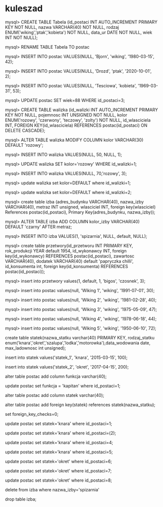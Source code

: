 # kuleszad
mysql> CREATE TABLE Tabela (id_postaci INT AUTO_INCREMENT PRIMARY KEY NOT NULL, nazwa VARCHAR(40) NOT NULL, rodzaj ENUM('wiking','ptak','kobieta') NOT NULL, data_ur DATE NOT NULL, wiek INT NOT NULL);

mysql> RENAME TABLE Tabela TO postac

mysql> INSERT INTO postac VALUES(NULL, 'Bjorn', 'wiking', '1980-03-15', 42);


mysql> INSERT INTO postac VALUES(NULL, 'Drozd', 'ptak', '2020-10-01', 2);


mysql> INSERT INTO postac VALUES(NULL, 'Tesciowa', 'kobieta', '1969-03-31', 53);


mysql> UPDATE postac SET wiek=88 WHERE id_postaci=3;


mysql> CREATE TABLE walizka (id_walizki INT AUTO_INCREMENT PRIMARY KEY NOT NULL, pojemnosc INT UNSIGNED NOT NULL, kolor ENUM('rozowy', 'czerwony', 'teczowy', 'zolty') NOT NULL, id_wlasciciela INT, FOREIGN KEY(id_wlasciciela) REFERENCES postac(id_postaci) ON DELETE CASCADE);


mysql> ALTER TABLE walizka MODIFY COLUMN kolor VARCHAR(30) DEFAULT 'rozowy';

mysql> INSERT INTO walizka VALUES(NULL, 50, NULL, 1);

mysql> UPDATE walizka SET kolor='rozowy' WHERE id_walizki=1;

mysql> INSERT INTO walizka VALUES(NULL, 70,'rozowy', 3);

mysql> update walizka set kolor=DEFAULT where  id_walizki=1;

mysql> update walizka set kolor=DEFAULT where  id_walizki=2;

mysql> create table izba (adres_budynku VARCHAR(40), nazwa_izby VARCHAR(40), metraz INT unsigned, wlasciciel INT, foreign key(wlasciciel) References postac(id_postaci), Primary Key(adres_budynku, nazwa_izby));

mysql> ALTER TABLE izba ADD COLUMN kolor_izby VARCHAR(40) DEFAULT 'czarny' AFTER metraz;

mysql> INSERT INTO izba VALUES(1, 'spizarnia', NULL, default, NULL);

mysql> create table przetwory(id_przetworu INT PRIMARY KEY, rok_produkcji YEAR default 1954, id_wykonawcy INT, foreign key(id_wykonawcy) REFERENCES postac(id_postaci), zawartosc VARCHAR(40), dodatek VARCHAR(40) default 'papryczka chilli', id_konsumenta int, foreign key(id_konsumenta) REFERENCES postac(id_postaci));

mysql> insert into przetwory values(1, default, 1, 'bigos', 'czosnek', 3);

mysql> insert into postac values(null, 'Wiking 1', 'wiking', '1991-07-01', 30);

mysql> insert into postac values(null, 'Wiking 2', 'wiking', '1981-02-28', 40);

mysql> insert into postac values(null, 'Wiking 3', 'wiking', '1975-05-09', 47);

mysql> insert into postac values(null, 'Wiking 4', 'wiking', '1978-06-18', 44);

mysql> insert into postac values(null, 'Wiking 5', 'wiking', '1950-06-10', 72);

create table statek(nazwa_statku varchar(40) PRIMARY KEY, rodzaj_statku enum('knara','okret','szalupa','lodka','motorowka'),data_wodowania date, max_ladownosc int unsigned);

 insert into statek values('statek_1', 'knara', '2015-03-15', 100);

 insert into statek values('statek_2', 'okret', '2017-04-15', 200);

alter table postac add column funkcja varchar(40);

update postac set funkcja = 'kapitan' where id_postaci=1;

 alter table postac add column statek varchar(40);

alter table postac add foreign key(statek) references statek(nazwa_statku);

set foreign_key_checks=0;

 update postac set statek='knara' where id_postaci=1;

update postac set statek='knara' where id_postaci=(2);

update postac set statek='knara' where id_postaci=4;

 update postac set statek='knara' where id_postaci=5;

 update postac set statek='okret' where id_postaci=6;

update postac set statek='okret' where id_postaci=7;

 update postac set statek='okret' where id_postaci=8;

delete from izba where nazwa_izby='spizarnia'

drop table izba;



